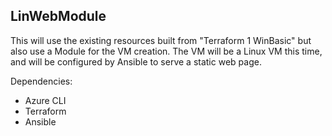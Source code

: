 ## LinWebModule

This will use the existing resources built from "Terraform 1 WinBasic" but also use a Module for the VM creation. 
The VM will be a Linux VM this time, and will be configured by Ansible to serve a static web page. 

Dependencies:

* Azure CLI
* Terraform 
* Ansible